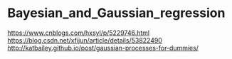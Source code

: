 # Bayesian_and_Gaussian_regression
https://www.cnblogs.com/hxsyl/p/5229746.html
https://blog.csdn.net/xfijun/article/details/53822490
http://katbailey.github.io/post/gaussian-processes-for-dummies/
